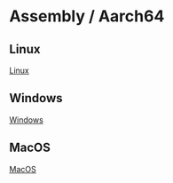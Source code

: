 # Assembly / Aarch64

## Linux

[Linux](Linux)

## Windows

[Windows](Windows)

## MacOS

[MacOS](MacOS)

